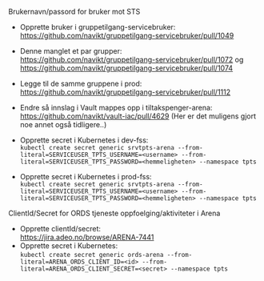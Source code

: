 Brukernavn/passord for bruker mot STS

* Opprette bruker i gruppetilgang-servicebruker:     
  https://github.com/navikt/gruppetilgang-servicebruker/pull/1049
* Denne manglet et par grupper:   
  https://github.com/navikt/gruppetilgang-servicebruker/pull/1072
  og https://github.com/navikt/gruppetilgang-servicebruker/pull/1074
* Legge til de samme gruppene i prod:  
  https://github.com/navikt/gruppetilgang-servicebruker/pull/1112
* Endre så innslag i Vault mappes opp i tiltakspenger-arena:  
  https://github.com/navikt/vault-iac/pull/4629
  (Her er det muligens gjort noe annet også tidligere..)

* Opprette secret i Kubernetes i dev-fss:   
  `kubectl create secret generic srvtpts-arena --from-literal=SERVICEUSER_TPTS_USERNAME=<username>
  --from-literal=SERVICEUSER_TPTS_PASSWORD=<hemmeligheten> --namespace tpts`
* Opprette secret i Kubernetes i prod-fss:   
  `kubectl create secret generic srvtpts-arena --from-literal=SERVICEUSER_TPTS_USERNAME=<username>
  --from-literal=SERVICEUSER_TPTS_PASSWORD=<hemmeligheten> --namespace tpts`

ClientId/Secret for ORDS tjeneste oppfoelging/aktiviteter i Arena

* Opprette clientId/secret:  
  https://jira.adeo.no/browse/ARENA-7441
* Opprette secret i Kubernetes:    
  `kubectl create secret generic ords-arena --from-literal=ARENA_ORDS_CLIENT_ID=<id> --from-literal=ARENA_ORDS_CLIENT_SECRET=<secret> --namespace tpts`
